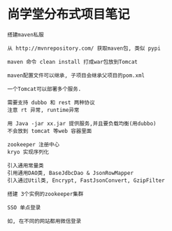 # 尚学堂分布式项目笔记

```
搭建maven私服

从 http://mvnrepository.com/ 获取maven包, 类似 pypi
```

```
maven 命令 clean install 打成war包放到Tomcat
```

```
maven配置文件可以继承, 子项目会继承父项目的pom.xml

一个Tomcat可以部署多个服务.
```

```
需要支持 dubbo 和 rest 两种协议
注意 rt 异常, runtime异常
```

```
用 Java -jar xx.jar 提供服务,并且要负载均衡(用dubbo)
不会放到 tomcat 等web 容器里面
```

```
zookeeper 注册中心
kryo 实现序列化 

引入通用常量类
引用通用DAO类, BaseJdbcDao & JsonRowMapper
引入通过Util类, Encrypt, FastJsonConvert, GzipFilter
```

```
搭建 3个实例的zookeeper集群
```

```
SSO 单点登录

如, 在不同的网站都用微信登录
```